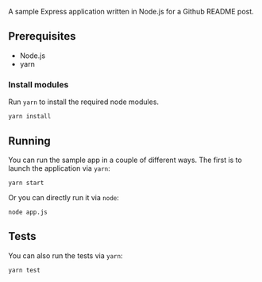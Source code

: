 A sample Express application written in Node.js for a Github README post.




##  Prerequisites

* Node.js
* yarn

### Install modules

Run `yarn` to install the required node modules.

```shell
yarn install
```

## Running

You can run the sample app in a couple of different ways. The first is to launch the application via `yarn`:

```shell
yarn start
```

Or you can directly run it via `node`:

```shell
node app.js
```

## Tests

You can also run the tests via `yarn`:

```shell
yarn test
```

